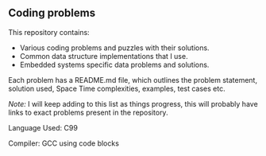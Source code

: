 ## Coding problems

This repository contains:

- Various coding problems and puzzles with their solutions.
- Common data structure implementations that I use.
- Embedded systems specific data problems and solutions.

Each problem has a README.md file, which outlines the problem statement, solution used, Space Time complexities, examples, test cases etc.

*Note:* I will keep adding to this list as things progress, this will probably have links to exact problems present in the repository.

Language Used: C99

Compiler: GCC using code blocks
